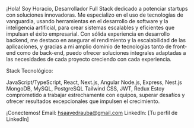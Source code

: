 
¡Hola! Soy Horacio, Desarrollador Full Stack dedicado a potenciar startups con soluciones innovadoras.
Me especializo en el uso de tecnologías de vanguardia, usando herramientas en el desarrollo de software y la inteligencia artificial, para crear sistemas escalables y eficientes que impulsan el éxito empresarial. Con sólida experiencia en desarrollo backend, me destaco en asegurar el rendimiento y la escalabilidad de las aplicaciones, y gracias a mi amplio dominio de tecnologías tanto de front-end como de back-end, puedo ofrecer soluciones integrales adaptadas a las necesidades de cada proyecto creciendo con cada experiencia.

Stack Tecnológico:

JavaScript/TypeScript, React, Next.js, Angular
Node.js, Express, Nest.js
MongoDB, MySQL, PostgreSQL
Tailwind CSS, JWT, Redux
Estoy comprometido a trabajar estrechamente con equipos, superar desafíos y ofrecer resultados excepcionales que impulsen el crecimiento.

¡Conectemos!
Email: hsaavedrauba@gmail.com
LinkedIn: [Tu perfil de LinkedIn]

